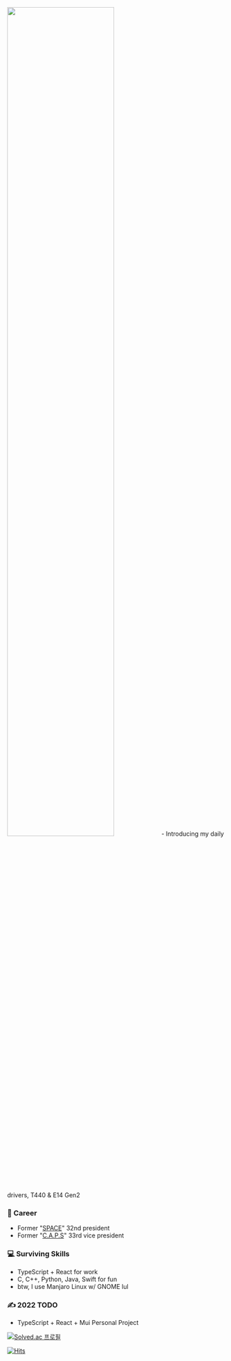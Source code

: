 <img src="https://user-images.githubusercontent.com/13748138/97761125-3c685d80-1b48-11eb-9922-924b8a46c471.jpg" width="70%">
- Introducing my daily drivers, T440 & E14 Gen2

### 👋 Career
- Former "[SPACE](https://paichai.space)" 32nd president
- Former "[C.A.P.S](https://caps.dongguk.edu)" 33rd vice president

### 💻 Surviving Skills
- TypeScript + React for work
- C, C++, Python, Java, Swift for fun
- btw, I use Manjaro Linux w/ GNOME lul

### ✍ 2022 TODO
- TypeScript + React + Mui Personal Project

[![Solved.ac
프로필](http://mazassumnida.wtf/api/generate_badge?boj={choyj1222})](https://solved.ac/{choyj1222})

[![Hits](https://hits.seeyoufarm.com/api/count/incr/badge.svg?url=https%3A%2F%2Fgithub.com%2FRieLCho&count_bg=%2379C83D&title_bg=%23555555&icon=&icon_color=%23E7E7E7&title=hits&edge_flat=false)](https://hits.seeyoufarm.com)
